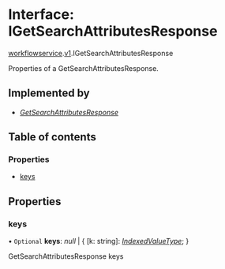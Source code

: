 # Interface: IGetSearchAttributesResponse

[workflowservice](../modules/proto.temporal.api.workflowservice.md).[v1](../modules/proto.temporal.api.workflowservice.v1.md).IGetSearchAttributesResponse

Properties of a GetSearchAttributesResponse.

## Implemented by

* [*GetSearchAttributesResponse*](../classes/proto.temporal.api.workflowservice.v1.getsearchattributesresponse.md)

## Table of contents

### Properties

- [keys](proto.temporal.api.workflowservice.v1.igetsearchattributesresponse.md#keys)

## Properties

### keys

• `Optional` **keys**: *null* \| { [k: string]: [*IndexedValueType*](../enums/proto.temporal.api.enums.v1.indexedvaluetype.md);  }

GetSearchAttributesResponse keys
